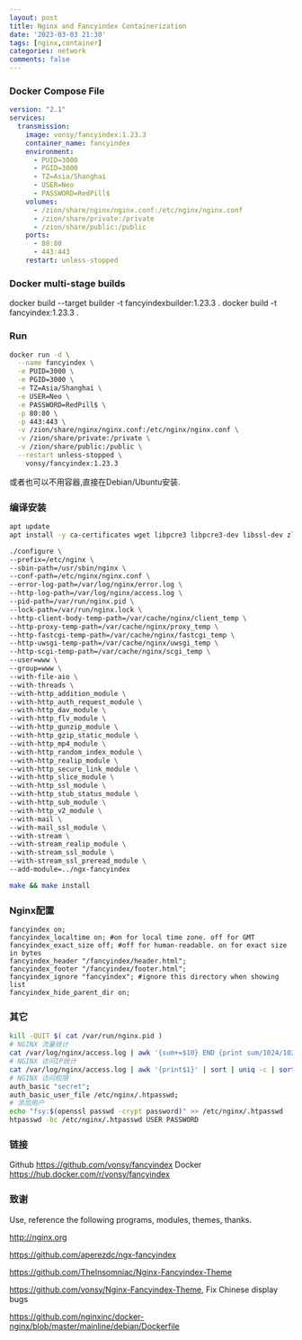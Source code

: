 ```yaml
---
layout: post
title: Nginx and Fancyindex Containerization
date: '2023-03-03 21:30'
tags: [nginx,container]
categories: network
comments: false
---
```


### Docker Compose File
```yaml
version: "2.1"
services:
  transmission:
    image: vonsy/fancyindex:1.23.3
    container_name: fancyindex
    environment:
      - PUID=3000
      - PGID=3000
      - TZ=Asia/Shanghai
      - USER=Neo
      - PASSWORD=RedPill$
    volumes:
      - /zion/share/nginx/nginx.conf:/etc/nginx/nginx.conf
      - /zion/share/private:/private
      - /zion/share/public:/public
    ports:
      - 80:80
      - 443:443
    restart: unless-stopped
```

### Docker multi-stage builds
docker build --target builder -t fancyindexbuilder:1.23.3 .
docker build -t fancyindex:1.23.3 .

### Run
```bash
docker run -d \
  --name fancyindex \
  -e PUID=3000 \
  -e PGID=3000 \
  -e TZ=Asia/Shanghai \
  -e USER=Neo \
  -e PASSWORD=RedPill$ \
  -p 80:80 \
  -p 443:443 \
  -v /zion/share/nginx/nginx.conf:/etc/nginx/nginx.conf \
  -v /zion/share/private:/private \
  -v /zion/share/public:/public \
  --restart unless-stopped \
	vonsy/fancyindex:1.23.3
```

或者也可以不用容器,直接在Debian/Ubuntu安装.
### 编译安装
```bash
apt update
apt install -y ca-certificates wget libpcre3 libpcre3-dev libssl-dev zlib1g zlib1g-dev build-essential g++

./configure \
--prefix=/etc/nginx \
--sbin-path=/usr/sbin/nginx \
--conf-path=/etc/nginx/nginx.conf \
--error-log-path=/var/log/nginx/error.log \
--http-log-path=/var/log/nginx/access.log \
--pid-path=/var/run/nginx.pid \
--lock-path=/var/run/nginx.lock \
--http-client-body-temp-path=/var/cache/nginx/client_temp \
--http-proxy-temp-path=/var/cache/nginx/proxy_temp \
--http-fastcgi-temp-path=/var/cache/nginx/fastcgi_temp \
--http-uwsgi-temp-path=/var/cache/nginx/uwsgi_temp \
--http-scgi-temp-path=/var/cache/nginx/scgi_temp \
--user=www \
--group=www \
--with-file-aio \
--with-threads \
--with-http_addition_module \
--with-http_auth_request_module \
--with-http_dav_module \
--with-http_flv_module \
--with-http_gunzip_module \
--with-http_gzip_static_module \
--with-http_mp4_module \
--with-http_random_index_module \
--with-http_realip_module \
--with-http_secure_link_module \
--with-http_slice_module \
--with-http_ssl_module \
--with-http_stub_status_module \
--with-http_sub_module \
--with-http_v2_module \
--with-mail \
--with-mail_ssl_module \
--with-stream \
--with-stream_realip_module \
--with-stream_ssl_module \
--with-stream_ssl_preread_module \
--add-module=../ngx-fancyindex

make && make install
```

### Nginx配置
```
fancyindex on;
fancyindex_localtime on; #on for local time zone. off for GMT
fancyindex_exact_size off; #off for human-readable. on for exact size in bytes
fancyindex_header "/fancyindex/header.html";
fancyindex_footer "/fancyindex/footer.html";
fancyindex_ignore "fancyindex"; #ignore this directory when showing list
fancyindex_hide_parent_dir on;
```

### 其它
```bash
kill -QUIT $( cat /var/run/nginx.pid )
# NGINX 流量统计
cat /var/log/nginx/access.log | awk '{sum+=$10} END {print sum/1024/1024/1024}'
# NGINX 访问IP统计
cat /var/log/nginx/access.log | awk '{print$1}' | sort | uniq -c | sort -rn
# NGINX 访问权限
auth_basic "secret";
auth_basic_user_file /etc/nginx/.htpasswd;
# 添加用户
echo "fsy:$(openssl passwd -crypt password)" >> /etc/nginx/.htpasswd
htpasswd -bc /etc/nginx/.htpasswd USER PASSWORD
```

### 链接
Github https://github.com/vonsy/fancyindex
Docker https://hub.docker.com/r/vonsy/fancyindex

### 致谢
Use, reference the following programs, modules, themes, thanks.

http://nginx.org

https://github.com/aperezdc/ngx-fancyindex

https://github.com/TheInsomniac/Nginx-Fancyindex-Theme

https://github.com/vonsy/Nginx-Fancyindex-Theme, Fix Chinese display bugs

https://github.com/nginxinc/docker-nginx/blob/master/mainline/debian/Dockerfile